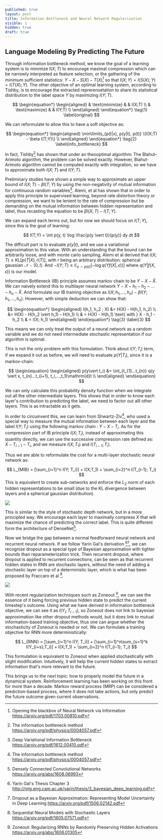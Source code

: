 ```yaml
---
published: true
layout: post
title: Information Bottleneck and Neural Network Regularization
visible: 1
hidden: true
draft: true
---
```

## Language Modeling By Predicting The Future



Through information bottleneck method, we know the goal of a learning system is to minimize $I(X;T)$ to encourage maximal compression which can be narrowly interpreted as feature selection, or the gathering of the minimum sufficient statistics: $Y - X - S(X) - T(X)$[^1] so that $I(X; Y) = I(S(X); Y) = I(T(X); Y)$. The other objective of an optimal learning system, according to Tishby, is to encourage the extracted reprerensetation to share its statistical distribution to the label space $Y$ by maximizing $I(Y; T)$. 


$$
\begin{equation*}
\begin{aligned}
& \text{minimize}
& & I(X;T) \\
& \text{maximize}
& & I(Y;T) \\
\end{aligned}
\end{equation*}
\tag{1}
\label{original}
$$


We can reformulate to allow this to have a soft objective as:


$$
\begin{equation*}
\begin{aligned}
\min\limits_{p(t|x), p(y|t), p(t)}
\{I(X;T) - \beta I(T;Y)\}  \\
\end{aligned}
\end{equation*}
\tag{2}
\label{info_bottleneck}
$$


In fact, Tishby[^2] has shown that under an theooptimal algorithm:  The Blahut–Arimoto algorithm, the problem can be solved exactly.  However, Blahut-Arimoto algorithm cannot be computed exactly with integration, so we have to approximate both $I(X; T)$ and $I(Y; T)$. 



Preliminary studies have shown a simple way to approximate an upper bound of $I(X; T) - \beta I(T; Y)$ by using the non-negativity of mutual information for continuous random variables[^3]. Alemi, et al has shown that in order to apply this principle to supervised learning, beyond rate distortion theory or compression, we want to be lenient to the rate of compression but be demanding on the mutual information between hidden representation and label, thus recasting the equation to be $\beta I(X;T) - I(T; Y)$. 



We can expand each terms out, but for now we should focus on $I(T; Y)$, since this is the goal of learning:


$$
I(T;Y) = \int p(y, t) \log \frac{p(y \vert t)}{p(y)} dy dt
$$


The difficult part is to evaluate $p(y\vert t)$, and we use a variational approximation to this value.  With an understanding that the bound can be arbitrarily loose, and with monte carlo sampling, Alemi et al derived that $I(X; T) \leq \mathrm{KL}[p(T \vert X), r(T)]$, with $r$ being an arbitrary distribution: spherical gaussian $\mathcal{N} \sim (0, I)$. And $-I(Y;T) \leq \mathbb{E}_{\epsilon \sim p(\epsilon)}[-\log q(Y  f(X\vert, \epsilon))]$ where $q(Y \vert f(X,  \epsilon))$ is our model. 



Information Bottleneck (IB) principle assumes markov chain to be $Y - X - \hat{X}$. We can naively extend this to multilayer neural network $Y - X - h_1 - h_2 - … - h_n - \hat{X}$. And formulate our IB training objective as $I(X; h_1, …, h_n) - \beta I(Y; h_1, …, h_n)$. However, with simple deduction we can show that:


$$
\begin{equation*}
\begin{aligned}
I(h_1, h_2 ; X) &= H(X) - H(h_1, h_2)  \\
 &= H(X) - H(h_2 \vert h_1) - H(h_1) \\
 & = H(X) - H(h_1) \text{   with } X - h_1 - h_2 \\
 & =  I(X; h_1)
\end{aligned}
\end{equation*}
\tag{3}
\label{3}
$$


This means we can only treat the output of a neural network as a random variable and we do not need intermediate stochastic representation if our algorithm is optimal. 



This is not the only problem with this formulation. Think about $I(Y; T_i)$ term, if we expand it out as before, we will need to evaluate $p(Y \vert T_i)$, since it is a markov-chain:


$$
\begin{equation}
\begin{aligned}
        p(y\vert t_i)   &= \int_{t_{1}...t_{n}} q(y \vert x, t_{n}...t_{i+1}, t_i,...,t_1)\mathrm{d}t \\
\end{aligned}
\end{equation}
$$


We can only calculate this probability density function when we integrate out all the other intermediate layers. This shows that in order to know each layer's contribution to predicting the label, we need to factor out alll other layers. This is as intractable as it gets.



In order to circumvent this, we can learn from Shwartz-Ziv[^2], who used a special way to measure the mutual information between each layer and the label $I(Y; T_i)$ using the following markov chain : $Y - X - T_i$.  As for the compression part of IB principle $I(X; T_i)$, instead of approximating this quantity directly, we can use the successive compression rate defined as: $X - T_{i-1} - T_{i}$, and we measure $I(X; T_1)$ and $I(T_{i-1}; T_{i})$.



Thus we are able to reformulate the cost for a multi-layer stochastic neural network as:


$$
L_{MIB} = [\sum_{i=1}^n I(Y; T_i)] + I(X;T_1) + \sum_{i=2}^n I(T_{i-1}; T_i)
$$
This is equivalent to create sub-networks and enforce the $L_2$ norm of each hidden representations to be small (due to the KL divergence between layers and a spherical gaussian distribution). 



![](http://anie.me/images/mutual_y_h.png)



This is similar to the style of stochastic depth network, but in a more principled way. We encourage each layer to maximally compress $X$ that will maximize the chance of predicting the correct label. This is quite different form the architecture of DenseNet[^4].



Now we bridge the gap between a normal feedforward neural network and recurrent neural network. If we follow Yarin Gal's derivation [^5][^6], we can recognize dropout as a special type of Bayesian approximation with tighter bounds than reparameterization trick. Then recurrent dropout, where dropout is applied to recurrent connections, can be seen as that recurrent hidden states in RNN are stochastic layers, without the need of adding a stochastic layer on top of a deterministic layer, which is what has been proposed by Fraccaro et al [^7]. 



![](http://anie.me/images/rnn_model.png)



With recent regularization techniques such as Zoneout [^8], we can see the essence of it being forcing previous hidden state to predict the current timestep's outcome. Using what we have derived in information bottleneck objective, we can see it as $I(Y_i; T_{i-1})$, so Zoneout does not link to bayesian approximation like other dropout methods would, but it does link to mutual information-based training objective, thus one can argue whether the stochasticity of Zoneout is needed or not. We can formulate a training objective for RNN more deterministically:


$$
L_{RNN} = [\sum_{i=1}^n I(Y; T_i)] + [\sum_{i=1}^n\sum_{s=1}^k I(Y_{i+s};T_i)] + I(X;T_1) + \sum_{i=2}^n I(T_{i-1}; T_i)
$$


This formulation is equivalent to Zoneout when applied stochastically with slight modification. Intuitively, it will help the current hidden states to extract information that's more relevant to the future.



This brings us to the next topic: how to properly model the future in a dynamical system. Reinforcement learning has been working on this front for more than a decade. Markov reward process (MRP) can be considered a prediction-based process, where it does not take actions, but only predict the future outcome given current observations. 



[^1]: Opening the blackbox of Neural Network via Information https://arxiv.org/pdf/1703.00810.pdf
[^2]: The information bottleneck method https://arxiv.org/pdf/physics/0004057.pdf
[^3]: Deep Variational Information Bottleneck https://arxiv.org/pdf/1612.00410.pdf
[^4]: Densely Connected Convolutional Networks https://arxiv.org/abs/1608.06993
[^5]: Yarin Gal's Thesis Chapter 3 http://mlg.eng.cam.ac.uk/yarin/thesis/3_bayesian_deep_learning.pdf
[^6]: Dropout as a Bayesian Approximation: Representing Model Uncertainty in Deep Learning https://arxiv.org/pdf/1506.02142.pdf
[^7]: Sequential Neural Models with Stochastic Layers https://arxiv.org/pdf/1605.07571.pdf
[^8]: Zoneout: Regularizing RNNs by Randomly Preserving Hidden Activations https://arxiv.org/abs/1606.01305

